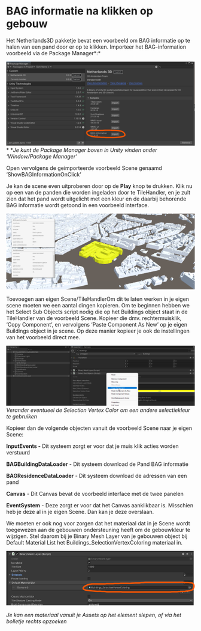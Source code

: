 # BAG informatie na klikken op gebouw

Het Netherlands3D pakketje bevat een voorbeeld om BAG informatie op te halen van een pand door er op te klikken.
Importeer het BAG-information voorbeeld via de Package Manager*:*

*![img](./imgs/bag/image1.png)**
**Je kunt de Package Manager boven in Unity vinden onder ‘Window/Package Manager’*

Open vervolgens de geimporteerde voorbeeld Scene genaamd ‘ShowBAGInformationOnClick’

Je kan de scene even uitproberen door op de **Play** knop te drukken. 
Klik nu op een van de panden die worden ingeladen door te TileHandler, en je zult zien dat het pand wordt uitgelicht met een kleur en de daarbij behorende BAG informatie wordt getoond in een voorbeeld interface.

![img](./imgs/bag/image2.png)

Toevoegen aan eigen Scene/TileHandlerOm dit te laten werken in je eigen scene moeten we een aantal dingen kopieren.
Om te beginnen hebben we het Select Sub Objects script nodig die op het Buildings object staat in de TileHandler van de voorbeeld Scene.
Kopieer die dmv. rechtermuisklik, ‘Copy Component’, en vervolgens ‘Paste Component As New’ op je eigen Buildings object in je scene. 
Op deze manier kopieer je ook de instellingen van het voorbeeld direct mee.

![img](./imgs/bag/image3.png)*Verander eventueel de Selection Vertex Color om een andere selectiekleur te gebruiken*

Kopieer dan de volgende objecten vanuit de voorbeeld Scene naar je eigen Scene:

**InputEvents -** Dit systeem zorgt er voor dat je muis klik acties worden verstuurd

**BAGBuildingDataLoader** - Dit systeem download de Pand BAG informatie

**BAGResidenceDataLoader** - Dit systeem download de adressen van een pand

**Canvas** - Dit Canvas bevat de voorbeeld interface met de twee panelen

**EventSystem** - Deze zorgt er voor dat het Canvas aanklikbaar is. Misschien heb je deze al in je eigen Scene. Dan kan je deze overslaan.

We moeten er ook nog voor zorgen dat het materiaal dat in je Scene wordt toegewezen aan de gebouwen ondersteuning heeft om de gebouwkleur te wijzigen. Stel daarom bij je Binary Mesh Layer van je gebouwen object bij Default Material List het Buildings_SelectionVertexColoring materiaal in.

![img](./imgs/bag/image4.png)

*Je kan een materiaal vanuit je Assets op het element slepen, of via het bolletje rechts opzoeken*